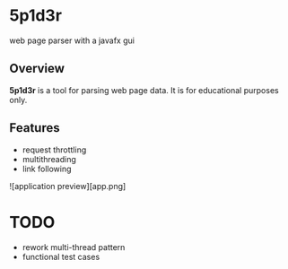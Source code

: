 # 5p1d3r
web page parser with a javafx gui

## Overview

**5p1d3r** is a tool for parsing web page data. It is for educational purposes only.

## Features

- request throttling
- multithreading
- link following

![application preview][app.png]


# TODO
- rework multi-thread pattern
- functional test cases